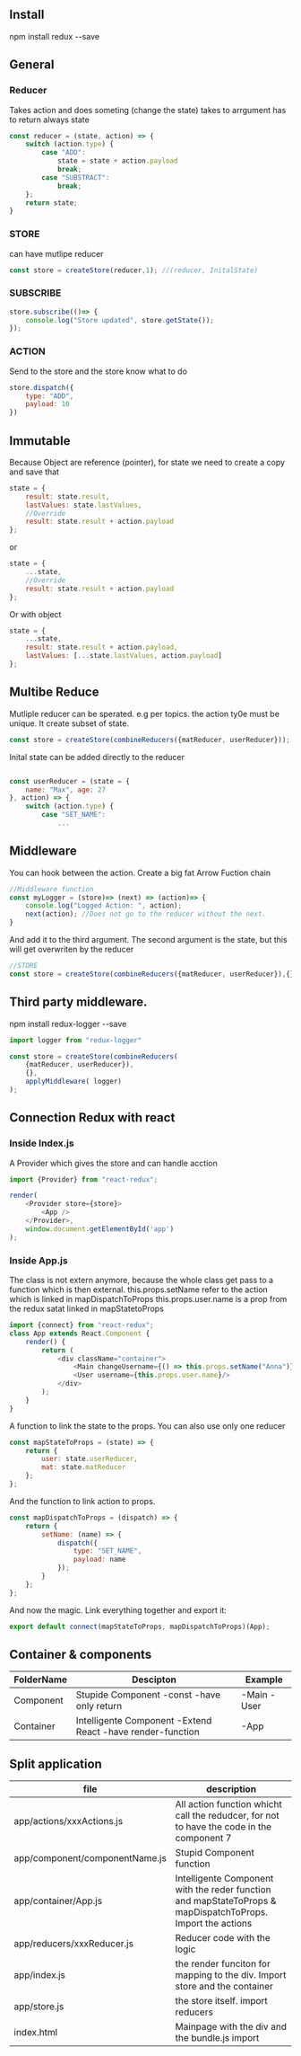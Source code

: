 

## Install
npm install redux --save

## General

### Reducer
Takes action and does someting (change the state)
takes to arrgument
has to return always state
```javascript
const reducer = (state, action) => {
    switch (action.type) {
        case "ADD":
            state = state + action.payload
            break;
        case "SUBSTRACT":
            break;
    };
    return state;
}
```

### STORE
can have mutlipe reducer
```javascript
const store = createStore(reducer,1); //(reducer, InitalState)
```

### SUBSCRIBE
```javascript
store.subscribe(()=> {
    console.log("Store updated", store.getState());
});
```

### ACTION
Send to the store and the store know what to do
```javascript
store.dispatch({
    type: "ADD",
    payload: 10
})
```

## Immutable

Because Object are reference (pointer), for state we need to create a copy and save that
```javascript
state = {
    result: state.result,
    lastValues: state.lastValues,
    //Override
    result: state.result + action.payload
};
```
or
```javascript
state = {
    ...state,
    //Override
    result: state.result + action.payload
};
```
Or with object
```javascript
state = {
    ...state,
    result: state.result + action.payload,
    lastValues: [...state.lastValues, action.payload]
};
```

## Multibe Reduce

Mutliple reducer can be sperated. e.g per topics. the action ty0e must be unique. 
It create subset of state. 
```javascript
const store = createStore(combineReducers({matReducer, userReducer})); //(reducer, InitalState)
```
Inital state can be added directly to the reducer
```javascript

const userReducer = (state = {
    name: "Max", age: 27
}, action) => {
    switch (action.type) {
        case "SET_NAME":
            ...
```
## Middleware
You can hook between the action.
Create a big fat Arrow Fuction chain 
```javascript
//Middleware function
const myLogger = (store)=> (next) => (action)=> {
    console.log("Logged Action: ", action);
    next(action); //Does not go to the reducer without the next.
}
```
And add it to the third argument. The second argument is the state, but this will get overwriten by the reducer
```javascript
//STORE
const store = createStore(combineReducers({matReducer, userReducer}),{},applyMiddleware(myLogger)); 
```
## Third party middleware.
npm install redux-logger --save
```javascript
import logger from "redux-logger"

const store = createStore(combineReducers(
    {matReducer, userReducer}),
    {},
    applyMiddleware( logger)
); 
```

## Connection Redux with react
### Inside Index.js
A Provider which gives the store and can handle acction

```javascript
import {Provider} from "react-redux";

render(
    <Provider store={store}>
        <App />
    </Provider>,
    window.document.getElementById('app')
);
```

### Inside App.js
The class is not extern anymore, because the whole class get pass to a function which is then external.
this.props.setName refer to the action which is linked in mapDispatchToProps
this.props.user.name is a prop from the redux satat linked in mapStatetoProps
```javascript
import {connect} from "react-redux";
class App extends React.Component {
    render() {
        return (
            <div className="container">
                <Main changeUsername={() => this.props.setName("Anna")}/>
                <User username={this.props.user.name}/>
            </div>
        );
    }
}
```   
A function to link the state to the props.
You can also use only one reducer
```javascript
const mapStateToProps = (state) => {
    return {
        user: state.userReducer,
        mat: state.matReducer
    };
};
```
And the function to link action to props.
```javascript
const mapDispatchToProps = (dispatch) => {
    return {
        setName: (name) => {
            dispatch({
                type: "SET_NAME",
                payload: name
            });
        }
    };
};
```
And now the magic. Link everything together and export it:
```javascript
export default connect(mapStateToProps, mapDispatchToProps)(App);
```
## Container & components

| **FolderName** | **Descipton**                                              | **Example**  |
|----------------|------------------------------------------------------------|--------------|
| Component      | Stupide Component -const -have only return                 | -Main -User  |
| Container      | Intelligente Component -Extend React -have render-function | -App         |

## Split application

| **file** | **description** |
|----------|-------------|
|app/actions/xxxActions.js| All action function whicht call the redudcer, for not to have the code in the component 7
|app/component/componentName.js | Stupid Component function |
|app/container/App.js |Intelligente Component with the reder function and mapStateToProps & mapDispatchToProps. Import the actions |
|app/reducers/xxxReducer.js| Reducer code with the logic |
|app/index.js| the render funciton for mapping to the div. Import store and the container |
|app/store.js | the store itself. import reducers |
|index.html| Mainpage with the div and the bundle.js import |
